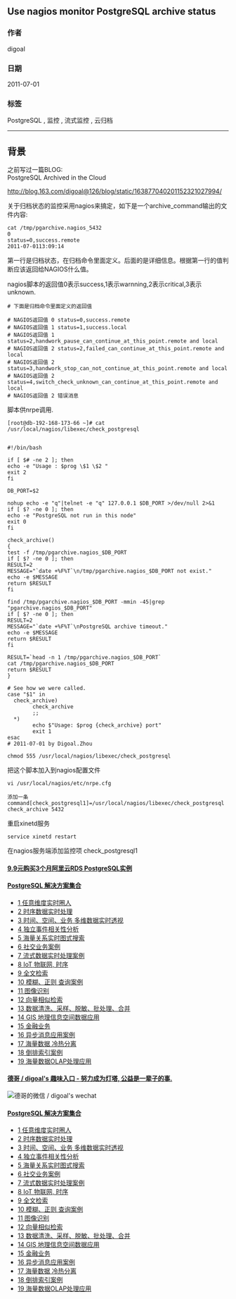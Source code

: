 ## Use nagios monitor PostgreSQL archive status  
                    
### 作者                                       
digoal                                        
                    
### 日期                                        
2011-07-01                                                                  
                    
### 标签                    
PostgreSQL , 监控 , 流式监控 , 云归档                                               
                    
----                    
                    
## 背景                                  
之前写过一篇BLOG:  
PostgreSQL Archived in the Cloud  
  
http://blog.163.com/digoal@126/blog/static/163877040201152321027994/  
  
关于归档状态的监控采用nagios来搞定，如下是一个archive_command输出的文件内容:  
  
```  
cat /tmp/pgarchive.nagios_5432  
0  
status=0,success.remote  
2011-07-0113:09:14  
```  
  
第一行是归档状态，在归档命令里面定义。后面的是详细信息。根据第一行的值判断应该返回给NAGIOS什么值。  
  
nagios脚本的返回值0表示success,1表示warnning,2表示critical,3表示unknown.  
  
```  
# 下面是归档命令里面定义的返回值  
  
# NAGIOS返回值 0 status=0,success.remote  
# NAGIOS返回值 1 status=1,success.local  
# NAGIOS返回值 1 status=2,handwork_pause_can_continue_at_this_point.remote and local  
# NAGIOS返回值 2 status=2,failed_can_continue_at_this_point.remote and local  
# NAGIOS返回值 2 status=3,handwork_stop_can_not_continue_at_this_point.remote and local  
# NAGIOS返回值 2 status=4,switch_check_unknown_can_continue_at_this_point.remote and local  
# NAGIOS返回值 2 错误消息  
```  
  
脚本供nrpe调用.  
  
```  
[root@db-192-168-173-66 ~]# cat /usr/local/nagios/libexec/check_postgresql   
  
  
#!/bin/bash  
  
if [ $# -ne 2 ]; then  
echo -e "Usage : $prog \$1 \$2 "  
exit 2  
fi  
  
DB_PORT=$2  
  
nohup echo -e "q"|telnet -e "q" 127.0.0.1 $DB_PORT >/dev/null 2>&1  
if [ $? -ne 0 ]; then  
echo -e "PostgreSQL not run in this node"  
exit 0  
fi  
  
check_archive()  
{  
test -f /tmp/pgarchive.nagios_$DB_PORT  
if [ $? -ne 0 ]; then  
RESULT=2  
MESSAGE="`date +%F%T`\n/tmp/pgarchive.nagios_$DB_PORT not exist."  
echo -e $MESSAGE  
return $RESULT  
fi  
  
find /tmp/pgarchive.nagios_$DB_PORT -mmin -45|grep "pgarchive.nagios_$DB_PORT"  
if [ $? -ne 0 ]; then  
RESULT=2  
MESSAGE="`date +%F%T`\nPostgreSQL archive timeout."  
echo -e $MESSAGE  
return $RESULT  
fi  
  
RESULT=`head -n 1 /tmp/pgarchive.nagios_$DB_PORT`  
cat /tmp/pgarchive.nagios_$DB_PORT  
return $RESULT  
}  
  
# See how we were called.  
case "$1" in  
  check_archive)  
        check_archive  
        ;;  
  *)  
        echo $"Usage: $prog {check_archive} port"  
        exit 1  
esac  
# 2011-07-01 by Digoal.Zhou  
```  
  
```  
chmod 555 /usr/local/nagios/libexec/check_postgresql  
```  
  
把这个脚本加入到nagios配置文件  
  
```  
vi /usr/local/nagios/etc/nrpe.cfg  
  
添加一条  
command[check_postgresql1]=/usr/local/nagios/libexec/check_postgresql check_archive 5432  
```  
  
重启xinetd服务  
  
```  
service xinetd restart  
```  
  
在nagios服务端添加监控项 check_postgresql1  
      
                                                                                                    
                                                          
  
  
  
  
  
  
  
  
  
  
  
  
  
  
  
  
  
  
  
  
  
  
  
  
  
  
  
  
  
  
  
  
  
  
  
  
  
  
  
  
  
  
  
  
  
#### [9.9元购买3个月阿里云RDS PostgreSQL实例](https://www.aliyun.com/database/postgresqlactivity "57258f76c37864c6e6d23383d05714ea")
  
  
#### [PostgreSQL 解决方案集合](https://yq.aliyun.com/topic/118 "40cff096e9ed7122c512b35d8561d9c8")
- [1 任意维度实时圈人](https://yq.aliyun.com/topic/118 "40cff096e9ed7122c512b35d8561d9c8")
- [2 时序数据实时处理](https://yq.aliyun.com/topic/118 "40cff096e9ed7122c512b35d8561d9c8")
- [3 时间、空间、业务 多维数据实时透视](https://yq.aliyun.com/topic/118 "40cff096e9ed7122c512b35d8561d9c8")
- [4 独立事件相关性分析](https://yq.aliyun.com/topic/118 "40cff096e9ed7122c512b35d8561d9c8")
- [5 海量关系实时图式搜索](https://yq.aliyun.com/topic/118 "40cff096e9ed7122c512b35d8561d9c8")
- [6 社交业务案例](https://yq.aliyun.com/topic/118 "40cff096e9ed7122c512b35d8561d9c8")
- [7 流式数据实时处理案例](https://yq.aliyun.com/topic/118 "40cff096e9ed7122c512b35d8561d9c8")
- [8 IoT 物联网, 时序](https://yq.aliyun.com/topic/118 "40cff096e9ed7122c512b35d8561d9c8")
- [9 全文检索](https://yq.aliyun.com/topic/118 "40cff096e9ed7122c512b35d8561d9c8")
- [10 模糊、正则 查询案例](https://yq.aliyun.com/topic/118 "40cff096e9ed7122c512b35d8561d9c8")
- [11 图像识别](https://yq.aliyun.com/topic/118 "40cff096e9ed7122c512b35d8561d9c8")
- [12 向量相似检索](https://yq.aliyun.com/topic/118 "40cff096e9ed7122c512b35d8561d9c8")
- [13 数据清洗、采样、脱敏、批处理、合并](https://yq.aliyun.com/topic/118 "40cff096e9ed7122c512b35d8561d9c8")
- [14 GIS 地理信息空间数据应用](https://yq.aliyun.com/topic/118 "40cff096e9ed7122c512b35d8561d9c8")
- [15 金融业务](https://yq.aliyun.com/topic/118 "40cff096e9ed7122c512b35d8561d9c8")
- [16 异步消息应用案例](https://yq.aliyun.com/topic/118 "40cff096e9ed7122c512b35d8561d9c8")
- [17 海量数据 冷热分离](https://yq.aliyun.com/topic/118 "40cff096e9ed7122c512b35d8561d9c8")
- [18 倒排索引案例](https://yq.aliyun.com/topic/118 "40cff096e9ed7122c512b35d8561d9c8")
- [19 海量数据OLAP处理应用](https://yq.aliyun.com/topic/118 "40cff096e9ed7122c512b35d8561d9c8")
  
  
#### [德哥 / digoal's 趣味入口 - 努力成为灯塔, 公益是一辈子的事.](https://github.com/digoal/blog/blob/master/README.md "22709685feb7cab07d30f30387f0a9ae")
  
  
![德哥的微信 / digoal's wechat](../pic/digoal_weixin.jpg "f7ad92eeba24523fd47a6e1a0e691b59")
  
  
#### [PostgreSQL 解决方案集合](https://yq.aliyun.com/topic/118 "40cff096e9ed7122c512b35d8561d9c8")
- [1 任意维度实时圈人](https://yq.aliyun.com/topic/118 "40cff096e9ed7122c512b35d8561d9c8")
- [2 时序数据实时处理](https://yq.aliyun.com/topic/118 "40cff096e9ed7122c512b35d8561d9c8")
- [3 时间、空间、业务 多维数据实时透视](https://yq.aliyun.com/topic/118 "40cff096e9ed7122c512b35d8561d9c8")
- [4 独立事件相关性分析](https://yq.aliyun.com/topic/118 "40cff096e9ed7122c512b35d8561d9c8")
- [5 海量关系实时图式搜索](https://yq.aliyun.com/topic/118 "40cff096e9ed7122c512b35d8561d9c8")
- [6 社交业务案例](https://yq.aliyun.com/topic/118 "40cff096e9ed7122c512b35d8561d9c8")
- [7 流式数据实时处理案例](https://yq.aliyun.com/topic/118 "40cff096e9ed7122c512b35d8561d9c8")
- [8 IoT 物联网, 时序](https://yq.aliyun.com/topic/118 "40cff096e9ed7122c512b35d8561d9c8")
- [9 全文检索](https://yq.aliyun.com/topic/118 "40cff096e9ed7122c512b35d8561d9c8")
- [10 模糊、正则 查询案例](https://yq.aliyun.com/topic/118 "40cff096e9ed7122c512b35d8561d9c8")
- [11 图像识别](https://yq.aliyun.com/topic/118 "40cff096e9ed7122c512b35d8561d9c8")
- [12 向量相似检索](https://yq.aliyun.com/topic/118 "40cff096e9ed7122c512b35d8561d9c8")
- [13 数据清洗、采样、脱敏、批处理、合并](https://yq.aliyun.com/topic/118 "40cff096e9ed7122c512b35d8561d9c8")
- [14 GIS 地理信息空间数据应用](https://yq.aliyun.com/topic/118 "40cff096e9ed7122c512b35d8561d9c8")
- [15 金融业务](https://yq.aliyun.com/topic/118 "40cff096e9ed7122c512b35d8561d9c8")
- [16 异步消息应用案例](https://yq.aliyun.com/topic/118 "40cff096e9ed7122c512b35d8561d9c8")
- [17 海量数据 冷热分离](https://yq.aliyun.com/topic/118 "40cff096e9ed7122c512b35d8561d9c8")
- [18 倒排索引案例](https://yq.aliyun.com/topic/118 "40cff096e9ed7122c512b35d8561d9c8")
- [19 海量数据OLAP处理应用](https://yq.aliyun.com/topic/118 "40cff096e9ed7122c512b35d8561d9c8")
  
